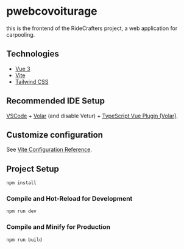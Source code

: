 # pwebcovoiturage

this is the frontend of the RideCrafters project, a web application for carpooling.

## Technologies

- [Vue 3](https://v3.vuejs.org/)
- [Vite](https://vitejs.dev/)
- [Tailwind CSS](https://tailwindcss.com/)

## Recommended IDE Setup

[VSCode](https://code.visualstudio.com/) + [Volar](https://marketplace.visualstudio.com/items?itemName=Vue.volar) (and disable Vetur) + [TypeScript Vue Plugin (Volar)](https://marketplace.visualstudio.com/items?itemName=Vue.vscode-typescript-vue-plugin).

## Customize configuration

See [Vite Configuration Reference](https://vitejs.dev/config/).

## Project Setup

```sh
npm install
```

### Compile and Hot-Reload for Development

```sh
npm run dev
```

### Compile and Minify for Production

```sh
npm run build
```
